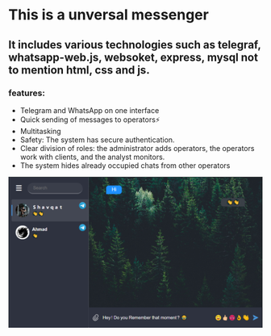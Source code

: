 # This is a unversal messenger
## It includes various technologies such as telegraf, whatsapp-web.js, websoket, express, mysql not to mention html, css and js.

### features:

<ul>
  <li>Telegram and WhatsApp on one interface</li>
  <li>Quick sending of messages to operators⚡️</li>
  <li>Multitasking</li>
  <li>Safety: The system has secure authentication.</li>
  <li>Clear division of roles: the administrator adds operators, the operators work with clients, and the analyst monitors.</li>
  <li>The system hides already occupied chats from other operators</li>
</ul>

<img src="./public/img/project.png">
